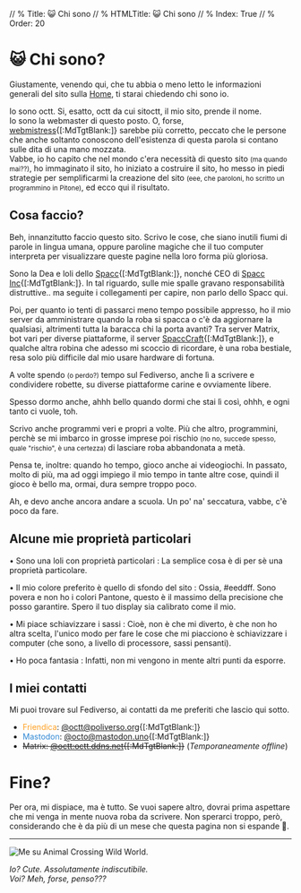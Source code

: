 // % Title: 😺 Chi sono
// % HTMLTitle: <span class="twa twa-grinning-cat"><span>😺</span></span> Chi sono
// % Index: True
// % Order: 20

# <span class="twa twa-grinning-cat"><span>😺</span></span> Chi sono?

Giustamente, venendo qui, che tu abbia o meno letto le informazioni generali del sito sulla [Home](./index.html), ti starai chiedendo chi sono io.

Io sono octt. Si, esatto, octt da cui sitoctt, il mio sito, prende il nome.  
Io sono la webmaster di questo posto. O, forse, [webmistress](https://www.dictionary.com/browse/webmistress){[:MdTgtBlank:]} sarebbe più corretto, peccato che le persone che anche soltanto conoscono dell'esistenza di questa parola si contano sulle dita di una mano mozzata.  
Vabbe, io ho capito che nel mondo c'era necessità di questo sito <small>(ma quando mai??)</small>, ho immaginato il sito, ho iniziato a costruire il sito, ho messo in piedi strategie per semplificarmi la creazione del sito <small>(eee, che paroloni, ho scritto un programmino in Pitone)</small>, ed ecco qui il risultato.

## Cosa faccio?

Beh, innanzitutto faccio questo sito. Scrivo le cose, che siano inutili fiumi di parole in lingua umana, oppure paroline magiche che il tuo computer interpreta per visualizzare queste pagine nella loro forma più gloriosa.

Sono la Dea e loli dello [Spacc](https://wikispacc.miraheze.org/wiki/Spacc){[:MdTgtBlank:]}, nonché CEO di [Spacc Inc](https://wikispacc.miraheze.org/wiki/Spacc_Inc){[:MdTgtBlank:]}. In tal riguardo, sulle mie spalle gravano responsabilità distruttive.. ma seguite i collegamenti per capire, non parlo dello Spacc qui.

Poi, per quanto io tenti di passarci meno tempo possibile appresso, ho il mio server da amministrare quando la roba si spacca o c'è da aggiornare la qualsiasi, altrimenti tutta la baracca chi la porta avanti? Tra server Matrix, bot vari per diverse piattaforme, il server [SpaccCraft](https://wikispacc.miraheze.org/wiki/SpaccCraft){[:MdTgtBlank:]}, e qualche altra robina che adesso mi scoccio di ricordare, è una roba bestiale, resa solo più difficile dal mio usare hardware di fortuna.

A volte spendo <small>(o perdo?)</small> tempo sul Fediverso, anche lì a scrivere e condividere robette, su diverse piattaforme carine e ovviamente libere.

Spesso dormo anche, ahhh bello quando dormi che stai lì così, ohhh, e ogni tanto ci vuole, toh.

Scrivo anche programmi veri e propri a volte. Più che altro, programmini, perchè se mi imbarco in grosse imprese poi rischio <small>(no no, succede spesso, quale "rischio", è una certezza)</small> di lasciare roba abbandonata a metà.

Pensa te, inoltre: quando ho tempo, gioco anche ai videogiochi. In passato, molto di più, ma ad oggi impiego il mio tempo in tante altre cose, quindi il gioco è bello ma, ormai, dura sempre troppo poco.

Ah, e devo anche ancora andare a scuola. Un po' na' seccatura, vabbe, c'è poco da fare.

## Alcune mie proprietà particolari

• Sono una loli con proprietà particolari
:	La semplice cosa è di per sè una proprietà particolare.

• Il mio colore preferito è quello di sfondo del sito
:	Ossia, #eeddff. Sono povera e non ho i colori Pantone, questo è il massimo della precisione che posso garantire. Spero il tuo display sia calibrato come il mio.

• Mi piace schiavizzare i sassi
:	Cioè, non è che mi diverto, è che non ho altra scelta, l'unico modo per fare le cose che mi piacciono è schiavizzare i computer (che sono, a livello di processore, sassi pensanti).

• Ho poca fantasia
:	Infatti, non mi vengono in mente altri punti da esporre.

## I miei contatti

Mi puoi trovare sul Fediverso, ai contatti da me preferiti che lascio qui sotto.

- <span style='Color:#FFA020;'>Friendica</span>: [@octt@poliverso.org](https://poliverso.org/profile/octt){[:MdTgtBlank:]}  
- <span style='Color:#3088D4;'>Mastodon</span>: [@octo@mastodon.uno](https://mastodon.uno/@octo){[:MdTgtBlank:]}  
- ~~<span style='Color:#2D2D2D;'>Matrix</span>: [@octt:octt.ddns.net](https://matrix.to/#/@octt:octt.ddns.net){[:MdTgtBlank:]}~~ (_Temporaneamente offline_)

# Fine?

Per ora, mi dispiace, ma è tutto. Se vuoi sapere altro, dovrai prima aspettare che mi venga in mente nuova roba da scrivere. Non sperarci troppo, però, considerando che è da più di un mese che questa pagina non si espande 😬.

---

![Me su Animal Crossing Wild World.]([staticoso:Folder:*:AbsoluteRoot]/sitoctt-assets/Media/Animal-Crossing/ACWW-Me-2022-08-01.avif)

_Io? Cute. Assolutamente indiscutibile._  
_Voi? Meh, forse, penso???_
